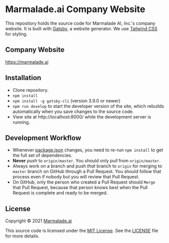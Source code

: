 # Marmalade.ai Company Website

This repository holds the source code for Marmalade AI, Inc.'s company website. It is built with [Gatsby](https://www.gatsbyjs.com/), a website generator. We use [Tailwind CSS](https://tailwindcss.com/) for styling.

## Company Website

https://marmalade.ai

## Installation

- Clone repository.
- `npm install`
- `npm install -g gatsby-cli` (version 3.9.0 or newer)
- `npm run develop` to start the developer version of the site, which rebuilds automatically when you save changes to the source code.
- View site at http://localhost:8000/ while the development server is running.

## Development Workflow

- Whenever [package.json](./package.json) changes, you need to re-run `npm install` to get the full set of dependencies.
- **Never** _push_ to `origin/master`. You should only _pull_ from `origin/master`.
- Always work on a branch and push _that_ branch to `origin` for merging to `master` branch on GitHub through a Pull Request. You should follow that process even if nobody but you will review that Pull Request.
- On GitHub, only the person who created a Pull Request should `Merge` that Pull Request, because that person knows best when the Pull Request is complete and ready to be merged.

## License

Copyright &#169; 2021 [Marmalade.ai](https://marmalade.ai)

This source code is licensed under the [MIT License](./LICENSE). See the [LICENSE](./LICENSE) file for more details.
